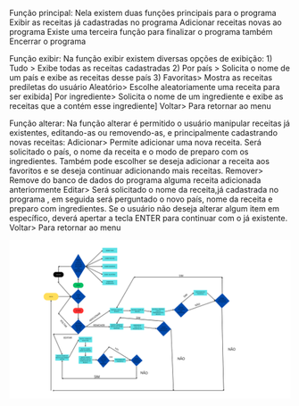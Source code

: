 Função principal:
Nela existem duas funções principais para  o programa
Exibir as receitas já cadastradas no programa
Adicionar receitas novas ao programa
Existe uma terceira função para finalizar o programa também
Encerrar o programa



Função exibir:
Na função exibir existem diversas opções de exibição:
      1)   Tudo > Exibe todas as receitas cadastradas
      2)   Por país > Solicita o nome de um país e exibe as receitas desse país
      3)   Favoritas> Mostra as receitas prediletas do usuário
Aleatório> Escolhe aleatoriamente uma receita para ser exibida]
Por ingrediente> Solicita o nome de um ingrediente e exibe as receitas que a contém esse ingrediente]
Voltar> Para retornar ao menu

Função alterar:
Na função alterar é permitido o usuário manipular receitas já existentes, editando-as ou removendo-as, e principalmente cadastrando novas receitas:
Adicionar> Permite adicionar uma nova receita. Será solicitado o país, o nome da receita e o modo de preparo com os ingredientes. Também pode escolher se deseja adicionar a receita aos favoritos e se deseja continuar adicionando mais receitas.
Remover> Remove do banco de dados do programa alguma receita adicionada anteriormente
Editar> Será solicitado o nome da receita,já cadastrada no programa , em seguida será perguntado o novo país, nome da receita e preparo com ingredientes. Se o usuário não deseja alterar algum item em específico, deverá apertar a tecla ENTER para continuar com o já existente.
 Voltar> Para retornar ao menu

![image](FLUXOGRAMA-PROJETO-PYTHON.png)


